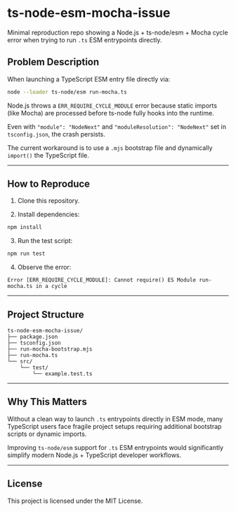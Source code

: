 # ts-node-esm-mocha-issue

Minimal reproduction repo showing a Node.js + ts-node/esm + Mocha cycle error when trying to run `.ts` ESM entrypoints directly.

## Problem Description

When launching a TypeScript ESM entry file directly via:

```bash
node --loader ts-node/esm run-mocha.ts
```

Node.js throws a `ERR_REQUIRE_CYCLE_MODULE` error because static imports (like Mocha) are processed before ts-node fully hooks into the runtime.

Even with `"module": "NodeNext"` and `"moduleResolution": "NodeNext"` set in `tsconfig.json`, the crash persists.

The current workaround is to use a `.mjs` bootstrap file and dynamically `import()` the TypeScript file.

---

## How to Reproduce

1. Clone this repository.

2. Install dependencies:

```bash
npm install
```

3. Run the test script:

```bash
npm run test
```

4. Observe the error:

```plaintext
Error [ERR_REQUIRE_CYCLE_MODULE]: Cannot require() ES Module run-mocha.ts in a cycle
```

---

## Project Structure

```plaintext
ts-node-esm-mocha-issue/
├── package.json
├── tsconfig.json
├── run-mocha-bootstrap.mjs
├── run-mocha.ts
└── src/
    └── test/
        └── example.test.ts
```

---

## Why This Matters

Without a clean way to launch `.ts` entrypoints directly in ESM mode, many TypeScript users face fragile project setups requiring additional bootstrap scripts or dynamic imports.

Improving `ts-node/esm` support for `.ts` ESM entrypoints would significantly simplify modern Node.js + TypeScript developer workflows.

---

## License

This project is licensed under the MIT License.

